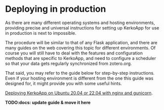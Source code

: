 # Deploying in production

As there are many different operating systems and hosting environments,
providing precise and universal instructions for setting up KerkoApp for use in
production is next to impossible.

The procedure will be similar to that of any Flask application, and there are
many guides on the web covering this topic for different environments. Of course
you will still have to deal with the features and configuration methods that are
specific to KerkoApp, and need to configure a scheduler so that your data gets
regularly synchronized from zotero.org.

That said, you may refer to the guide below for step-by-step instructions. Even
if your hosting environment is different from the one this guide was designed
for, it might provide you with some useful hints.

[Deploying KerkoApp on Ubuntu 20.04 or 22.04 with nginx and
gunicorn](https://gist.github.com/davidlesieur/e1dafd09636a4bb333ad360e4b2c5d6d).

**TODO:docs: update guide & move it here**
